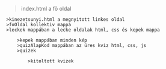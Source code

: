 >index.html a fő oldal

    >kinezetsunyi.html a megnyitott linkes oldal
    >foOldal kollektiv mappa
    >leckek mappában a lecke oldalak html, css és kepek mappa
  
        >kepek mappában minden kép
        >quizAlapKod mappában az üres kviz html, css, js
        >quizek
        
            >kitoltott kvizek
